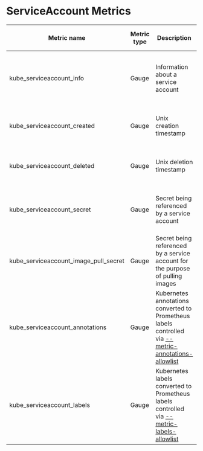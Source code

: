 # ServiceAccount Metrics

| Metric name                           | Metric type | Description                                                                    | Unit (where applicable) | Labels/tags                                                                                                                                                                                                          | Status       |
|---------------------------------------|-------------|--------------------------------------------------------------------------------|-------------------------|----------------------------------------------------------------------------------------------------------------------------------------------------------------------------------------------------------------------|--------------|
| kube_serviceaccount_info              | Gauge       | Information about a service account                                            |                         | `namespace`=&lt;serviceaccount-namespace&gt; <br> `serviceaccount`=&lt;serviceaccount-name&gt; <br> `uid`=&lt;serviceaccount-uid&gt; <br> `automount_token`=&lt;serviceaccount-automount-token&gt;                   | EXPERIMENTAL |
| kube_serviceaccount_created           | Gauge       | Unix creation timestamp                                                        |                         | `namespace`=&lt;serviceaccount-namespace&gt; <br> `serviceaccount`=&lt;serviceaccount-name&gt; <br> `uid`=&lt;serviceaccount-uid&gt;                                                                                 | EXPERIMENTAL |
| kube_serviceaccount_deleted           | Gauge       | Unix deletion timestamp                                                        |                         | `namespace`=&lt;serviceaccount-namespace&gt; <br> `serviceaccount`=&lt;serviceaccount-name&gt; <br> `uid`=&lt;serviceaccount-uid&gt;                                                                                 | EXPERIMENTAL |
| kube_serviceaccount_secret            | Gauge       | Secret being referenced by a service account                                   |                         | `namespace`=&lt;serviceaccount-namespace&gt; <br> `serviceaccount`=&lt;serviceaccount-name&gt; <br> `uid`=&lt;serviceaccount-uid&gt; <br> `name`=&lt;secret-name&gt;                                                 | EXPERIMENTAL |
| kube_serviceaccount_image_pull_secret | Gauge       | Secret being referenced by a service account for the purpose of pulling images |                         | `namespace`=&lt;serviceaccount-namespace&gt; <br> `serviceaccount`=&lt;serviceaccount-name&gt; <br> `uid`=&lt;serviceaccount-uid&gt; <br> `name`=&lt;secret-name&gt;                                                 | EXPERIMENTAL |
| kube_serviceaccount_annotations       | Gauge       | Kubernetes annotations converted to Prometheus labels controlled via [--metric-annotations-allowlist](./cli-arguments.md)                         |                         | `namespace`=&lt;serviceaccount-namespace&gt; <br> `serviceaccount`=&lt;serviceaccount-name&gt; <br> `uid`=&lt;serviceaccount-uid&gt; <br> `annotation_SERVICE_ACCOUNT_ANNOTATION`=&lt;SERVICE_ACCOUNT_ANNOTATION&gt; | EXPERIMENTAL |
| kube_serviceaccount_labels            | Gauge       | Kubernetes labels converted to Prometheus labels controlled via [--metric-labels-allowlist](./cli-arguments.md)                              |                         | `namespace`=&lt;serviceaccount-namespace&gt; <br> `serviceaccount`=&lt;serviceaccount-name&gt; <br> `uid`=&lt;serviceaccount-uid&gt; <br> `label_SERVICE_ACCOUNT_LABEL`=&lt;SERVICE_ACCOUNT_LABEL&gt;                | EXPERIMENTAL |

